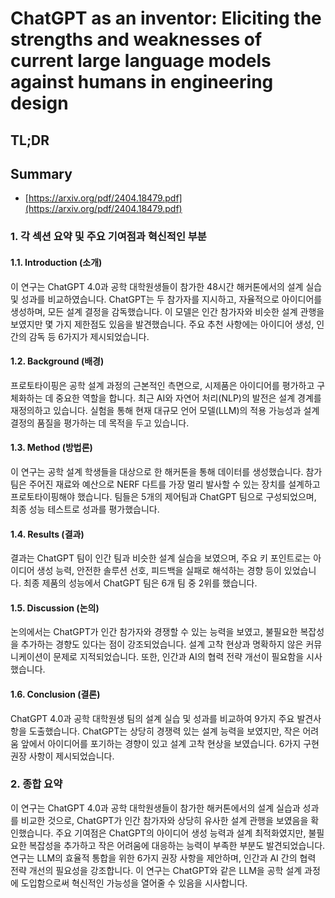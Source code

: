 # ChatGPT as an inventor: Eliciting the strengths and weaknesses of current large language models against humans in engineering design
## TL;DR
## Summary
- [https://arxiv.org/pdf/2404.18479.pdf](https://arxiv.org/pdf/2404.18479.pdf)

### 1. 각 섹션 요약 및 주요 기여점과 혁신적인 부분

#### 1.1. Introduction (소개)

이 연구는 ChatGPT 4.0과 공학 대학원생들이 참가한 48시간 해커톤에서의 설계 실습 및 성과를 비교하였습니다. ChatGPT는 두 참가자를 지시하고, 자율적으로 아이디어를 생성하며, 모든 설계 결정을 감독했습니다. 이 모델은 인간 참가자와 비슷한 설계 관행을 보였지만 몇 가지 제한점도 있음을 발견했습니다. 주요 추천 사항에는 아이디어 생성, 인간의 감독 등 6가지가 제시되었습니다.

#### 1.2. Background (배경)

프로토타이핑은 공학 설계 과정의 근본적인 측면으로, 시제품은 아이디어를 평가하고 구체화하는 데 중요한 역할을 합니다. 최근 AI와 자연어 처리(NLP)의 발전은 설계 경계를 재정의하고 있습니다. 실험을 통해 현재 대규모 언어 모델(LLM)의 적용 가능성과 설계 결정의 품질을 평가하는 데 목적을 두고 있습니다.

#### 1.3. Method (방법론)

이 연구는 공학 설계 학생들을 대상으로 한 해커톤을 통해 데이터를 생성했습니다. 참가 팀은 주어진 재료와 예산으로 NERF 다트를 가장 멀리 발사할 수 있는 장치를 설계하고 프로토타이핑해야 했습니다. 팀들은 5개의 제어팀과 ChatGPT 팀으로 구성되었으며, 최종 성능 테스트로 성과를 평가했습니다.

#### 1.4. Results (결과)

결과는 ChatGPT 팀이 인간 팀과 비슷한 설계 실습을 보였으며, 주요 키 포인트로는 아이디어 생성 능력, 안전한 솔루션 선호, 피드백을 실패로 해석하는 경향 등이 있었습니다. 최종 제품의 성능에서 ChatGPT 팀은 6개 팀 중 2위를 했습니다.

#### 1.5. Discussion (논의)

논의에서는 ChatGPT가 인간 참가자와 경쟁할 수 있는 능력을 보였고, 불필요한 복잡성을 추가하는 경향도 있다는 점이 강조되었습니다. 설계 고착 현상과 명확하지 않은 커뮤니케이션이 문제로 지적되었습니다. 또한, 인간과 AI의 협력 전략 개선이 필요함을 시사했습니다.

#### 1.6. Conclusion (결론)

ChatGPT 4.0과 공학 대학원생 팀의 설계 실습 및 성과를 비교하여 9가지 주요 발견사항을 도출했습니다. ChatGPT는 상당히 경쟁력 있는 설계 능력을 보였지만, 작은 어려움 앞에서 아이디어를 포기하는 경향이 있고 설계 고착 현상을 보였습니다. 6가지 구현 권장 사항이 제시되었습니다.

### 2. 종합 요약

이 연구는 ChatGPT 4.0과 공학 대학원생들이 참가한 해커톤에서의 설계 실습과 성과를 비교한 것으로, ChatGPT가 인간 참가자와 상당히 유사한 설계 관행을 보였음을 확인했습니다. 주요 기여점은 ChatGPT의 아이디어 생성 능력과 설계 최적화였지만, 불필요한 복잡성을 추가하고 작은 어려움에 대응하는 능력이 부족한 부분도 발견되었습니다. 연구는 LLM의 효율적 통합을 위한 6가지 권장 사항을 제안하며, 인간과 AI 간의 협력 전략 개선의 필요성을 강조합니다. 이 연구는 ChatGPT와 같은 LLM을 공학 설계 과정에 도입함으로써 혁신적인 가능성을 열어줄 수 있음을 시사합니다.
